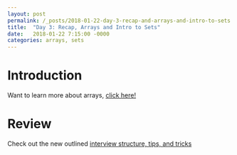 ```yaml
---
layout: post
permalink: /_posts/2018-01-22-day-3-recap-and-arrays-and-intro-to-sets
title:  "Day 3: Recap, Arrays and Intro to Sets"
date:   2018-01-22 7:15:00 -0000
categories: arrays, sets
---
```


# Introduction
Want to learn more about arrays, [click here!](../interview/resources)

# Review 
Check out the new outlined [interview structure, tips, and tricks](../interview/structure)

<!--

# Warm-up Question(s) - Array Review
## Arrays and Duplicates - V1 

**Find Number of Duplicates:** Return the number of elements that have a duplicate in an array of integers.

**Constraints:** 
*	There are no more than 2 instances of an element
*	Not every element has a duplicate

**Input:** arr = {1, 4, 3, 2, 2, 4, 1}

**Output:** 3 because [1, 2, 4] all have duplicates

## First Solution:
```java
    public int findNumOfDups(int arr[]) {
        int dups = 0, temp;
        for (int i = 0; i < n; i++) {
            temp = arr[i];
            for (int j = i+1; j < n; j++) {
                if (temp == arr[j]) dups++;
                break;
            }
        }
        return dups;
    }
```

## DISCUSSION:
This is a very naive solution running in O(n^2) time, but does the job. Let's improve it below.

## Arrays, Sets, and Duplicates - V2
Now return the total number of duplicate elements, i.e. only count distinct elements

**New Constraints:** 
*   There can be more than more than 2 elements with the same value (not just pairs)

**Input:** arr = {1, 4, 3, 2, 2, 2, 4, 1, 5, 5, 5, 5}

**Output:** 7 because {1, 4, 3, 2, 2, 2, 4, 1, 5, 5, 5, 5}  -> {1, 4, 3, 2, 5} and 12 - 5 = 7

## Second Solution:
```java
    import java.util.HashSet;
    import java.util.Set;
    public int findNumOfDups(int arr[]) {
        int n = arr.length;
        Set<Integer> set = new HashSet<Integer>();
        for (int i = 0; i<n; i++) 
            set.add(arr[i]);	
        return (n - set.size());
    }
```

## DISCUSSION:
This is much cleaner solution and solves a harder question. 
It is O(N) space and O(N) time, which is an improvement from the last question.


## Arrays, Sets, and Duplicates - V2.1
Given an array of integers, return a new array of size=(n-d) where n is the original array size and d is the number of the duplicates, implying that there are n-d duplicates. Let's use what we just learned.

**Input:** arr = {1, 4, 3, 2, 2, 2, 4, 1, 5, 5, 5, 5}

**Output** newArr = {1, 2, 3, 4, 5}

## Solution:
```java
    import java.util.HashSet;
    import java.util.Set;
    public int[] findUniqueSet(int arr[]) {
        int n = arr.length;
        Set<Integer> set = new HashSet<Integer>();
        for (int i = 0; i<n; i++) 
            set.add(arr[i]);
        return set.toArray();
    }
```

## Discussion
Based on what we learned in the previos solution, we recognize the power of sets.



## Second Question - V1
**Find the Missing Number** - Given an unordered array of integers, with all numbers inclusive between a given lower bound and upper bound but one, find that missing number

**Input:** arr = {1, 4, 3, 2, 9, 10, 5, 8, 6}, low = 1, high = 10

**Output** 7

**Constraints:** 
*	all numbers are included in the inclusive range but one
*	all numbers are positive integers greater than 0

(These are good edge case questions)
*   is low < high? can low == high? 
*   Uniqueness: are there duplicates?

## Solution:
```java
    public int findMissingNum(int arr[], int low, int high) {
        int n = arr.length;
        int temp[] = new int[high+1]; //why ??? See Discussion-point 1
        for (int i = 0; i < n; i++)
            temp[arr[i]] = arr[i];
        for (int i = low; i <= high; i++) //why these conditions?
            if (temp[i] == 0) return i;
        return -1;
    }
```

## Discussion
In our array session we utilized the properties of array indexing to check visited values.
At first we did not have space or time requirements.
*   DP-1: Arrays are length n starting at 0, we need to include our highest number which is at high+1
*   DP-2: We don't need to worry about indices in our array less than low, so we'll start there

### Followup Thoughts:
*This could be made more difficult if negatives are included, what changes would we have to make?*

## Second Question V2 - Calculus tricks
**Find the Missing Number *(same as before)*:**  Given an unordered array of integers, with all numbers inclusive between a given lower bound and upper bound but one, find that missing number.

**Input *(same as before)*:** arr = {1, 4, 3, 2, 9, 10, 5, 8, 6}, low = 1, high = 10

**Output *(same as before)*** 7

**New Constraints:** 
*	Solve this in constant space
*	Solve this in linear time 

## Solution:
```java
    public int findMissingNum(int arr[], int low, int high) {
        int target = (high*(high+1)) / 2;
        for (Integer i : arr)
            target -= i;
        return target;
    }
```

## Discussion
This is an example of a simple question made harder, only by changing the constraints.
We used a simple series calculation: Sum[Min, Max] = (Max*(Max+1)) / 2.

*It is good to keep up to date with common and basic calculus axioms related to log calculations, series, etc.*
        
-->






